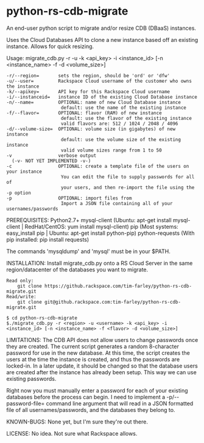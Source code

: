 python-rs-cdb-migrate
=====================

An end-user python script to migrate and/or resize CDB (DBaaS) instances.

Uses the Cloud Databases API to clone a new instance based off an existing instance. Allows for quick resizing.

Usage: migrate_cdb.py -r <region> -u <username> -k <api_key> -i <instance_id> [-n <instance_name> -f <flavor> -d <volume_size>]

    -r/--region=       sets the region, should be 'ord' or 'dfw'
    -u/--user=         Rackspace Cloud username of the customer who owns the instance
    -k/--apikey=       API key for this Rackspace Cloud username
    -i/--instanceid=   instance ID of the existing Cloud Database instance
    -n/--name=         OPTIONAL: name of new Cloud Database instance
                        default: use the name of the existing instance
    -f/--flavor=       OPTIONAL: flavor (RAM) of new instance
                        default: use the flavor of the existing instance
                        valid flavors are: 512 / 1024 / 2048 / 4096
    -d/--volume-size=  OPTIONAL: volume size (in gigabytes) of new instance
                        default: use the volume size of the existing instance
                        valid volume sizes range from 1 to 50
    -v                 verbose output
      (-v- NOT YET IMPLEMENTED -v-)
    -c                 OPTIONAL: create a template file of the users on your instance
                        You can edit the file to supply passwords for all of
                        your users, and then re-import the file using the -p option
    -p                 OPTIONAL: import files from 
                        Import a JSON file containing all of your usernames/passwords
                        
PREREQUISITES:
Python2.7+
mysql-client (Ubuntu: apt-get install mysql-client | RedHat/CentOS: yum install mysql-client)
pip (Most systems: easy_install pip | Ubuntu: apt-get install python-pip)
python-requests (With pip installed: pip install requests)

The commands 'mysqldump' and 'mysql' must be in your $PATH.

INSTALLATION:
Install migrate_cdb.py onto a RS Cloud Server in the same region/datacenter of the databases you want to migrate.

    Read only:
        git clone https://github.rackspace.com/tim-farley/python-rs-cdb-migrate.git
    Read/write:
        git clone git@github.rackspace.com:tim-farley/python-rs-cdb-migrate.git

    $ cd python-rs-cdb-migrate
    $./migrate_cdb.py -r <region> -u <username> -k <api_key> -i <instance_id> [-n <instance_name> -f <flavor> -d <volume_size>]

LIMITATIONS:
The CDB API does not allow users to change passwords once they are created. The current script generates a
random 8-character password for use in the new database. At this time, the script creates the users at the time
the instance is created, and thus the passwords are locked-in. In a later update, it should be changed so that the
database users are created after the instance has already been setup. This way we can use existing passwords.

Right now you must manually enter a password for each of your existing databases before the process can begin.
I need to implement a -p/--password-file= command line argument that will read in a JSON formatted file of all usernames/passwords,
and the databases they belong to.

KNOWN-BUGS:
None yet, but I'm sure they're out there.

LICENSE:
No idea. Not sure what Rackspace allows.